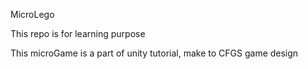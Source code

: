 MicroLego

This repo is for learning purpose

This microGame is a part of unity tutorial, make to CFGS game design
